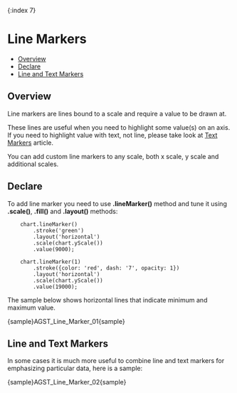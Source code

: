 {:index 7}
# Line Markers

              
* [Overview](#overview)
* [Declare](#declare)
* [Line and Text Markers](#line_and_text_markers)

## Overview

Line markers are lines bound to a scale and require a value to be drawn at.

These lines are useful when you need to highlight some value(s) on an axis. If you need to highlight value with text, not line, please take look at [Text Markers](Text_Markers) article.

You can add custom line markers to any scale, both x scale, y scale and additional scales.

## Declare

To add line marker you need to use **.lineMarker()** method and tune it using **.scale()**, **.fill()** and **.layout()** methods:

```
    chart.lineMarker()
        .stroke('green')
        .layout('horizontal')
        .scale(chart.yScale())
        .value(9000);
    
    chart.lineMarker(1)
        .stroke({color: 'red', dash: '7', opacity: 1})
        .layout('horizontal')
        .scale(chart.yScale())
        .value(19000);
```


The sample below shows horizontal lines that indicate minimum and maximum value.

{sample}AGST\_Line\_Marker\_01{sample}

## Line and Text Markers

In some cases it is much more useful to combine line and text markers for emphasizing particular data, here is a sample:

{sample}AGST\_Line\_Marker\_02{sample}


